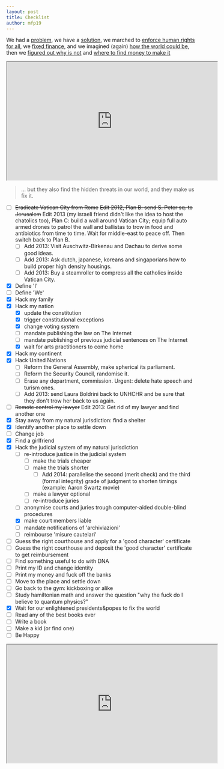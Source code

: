 ```yaml
---
layout: post
title: Checklist
author: mfp19
---
```


We had a [problem](http://mfp19.github.io/2015/08/24/Integrity.html), we have a [solution](http://mfp19.github.io/2015/12/15/Solution.html), we marched to [enforce human rights for all](http://mfp19.github.io/2015/12/17/Constitution.html), we [fixed finance](http://mfp19.github.io/2015/12/20/Timeless.html), and we imagined (again) [how the world could be](http://mfp19.github.io/2015/12/25/Aethernum.html), then we [figured out why is not](http://mfp19.github.io/2015/12/26/Profile.html) and [where to find money to make it](http://mfp19.github.io/2015/12/27/PastaCiccia.html) 

<iframe width="560" height="315" src="https://www.youtube.com/embed/erCAp_Bd0AQ">Hackers: The Internet's Immune System | Keren Elazari | TED Talks</iframe>

> ... but they also find the hidden threats in our world, and they make us fix it.

- [ ] ~~Eradicate Vatican City from Rome~~ ~~Edit 2012, Plan B: send S. Peter sq. to Jerusalem~~ Edit 2013 (my israeli friend didn't like the idea to host the chatolics too), Plan C: build a wall around Vatican City; equip full auto armed drones to patrol the wall and ballistas to trow in food and antibiotics from time to time. Wait for middle-east to peace off. Then switch back to Plan B. 
	- [ ] Add 2013: Visit Auschwitz-Birkenau and Dachau to derive some good ideas. 
	- [ ] Add 2013: Ask dutch, japanese, koreans and singaporians how to build proper high density housings. 
	- [ ] Add 2013: Buy a steamroller to compress all the catholics inside Vatican City. 
- [X] Define 'I'
- [ ] Define 'We'
- [X] Hack my family
- [X] Hack my nation
	- [X] update the constitution
	- [X] trigger constitutional exceptions
	- [X] change voting system
	- [ ] mandate publishing the law on The Internet
	- [ ] mandate publishing of previous judicial sentences on The Internet
	- [X] wait for arts practitioners to come home
- [X] Hack my continent
- [X] Hack United Nations
	- [ ] Reform the General Assembly, make spherical its parliament. 
	- [ ] Reform the Security Council, randomise it. 
	- [ ] Erase any department, commission. Urgent: delete hate speech and turism ones. 
	- [ ] Add 2013: send Laura Boldrini back to UNHCHR and be sure that they don't trow her back to us again. 
- [ ] ~~Remote control my lawyer~~ Edit 2013: Get rid of my lawyer and find another one 
- [X] Stay away from my natural jurisdiction: find a shelter 
- [X] Identify another place to settle down 
- [ ] Change job 
- [X] Find a girlfriend 
- [X] Hack the judicial system of my natural jurisdiction 
	- [ ] re-introduce justice in the judicial system 
		- [ ] make the trials cheaper 
		- [ ] make the trials shorter 
			- [ ] Add 2014: parallelise the second (merit check) and the third (formal integrity) grade of judgment to shorten timings (example: Aaron Swartz movie) 
		- [ ] make a lawyer optional 
		- [ ] re-introduce juries 
	- [ ] anonymise courts and juries trough computer-aided double-blind procedures 
	- [X] make court members liable 
	- [ ] mandate notifications of 'archiviazioni' 
	- [ ] reimbourse 'misure cautelari' 
- [ ] Guess the right courthouse and apply for a 'good character' certificate 
- [ ] Guess the right courthouse and deposit the 'good character' certificate to get reimbursement
- [ ] Find something useful to do with DNA 
- [ ] Print my ID and change identity 
- [ ] Print my money and fuck off the banks 
- [ ] Move to the place and settle down 
- [ ] Go back to the gym: kickboxing or alike 
- [ ] Study hamiltonian math and answer the question "why the fuck do I believe to quantum physics?" 
- [X] Wait for our enlightened presidents&popes to fix the world
- [ ] Read any of the best books ever
- [ ] Write a book
- [ ] Make a kid (or find one)
- [ ] Be Happy

<iframe width="560" height="315" src="https://www.youtube.com/embed/g-BXxX1x4y8">The Offspring - Time to Relax (Lyrics)</iframe>

